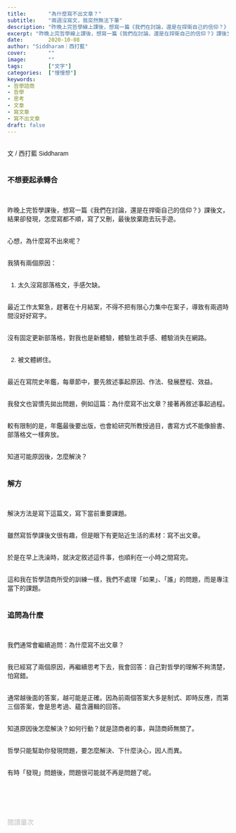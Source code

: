 ```yaml
---
title:       "為什麼寫不出文章？"
subtitle:    "兩週沒寫文，我突然無法下筆"
description: "昨晚上完哲學線上課後，想寫一篇《我們在討論，還是在捍衛自己的信仰？》課後文，結果卻發現，怎麼寫都不順，寫了又刪，刪了就停，最後放棄跑去玩手遊。我為什麼會寫不出來呢？"
excerpt: "昨晚上完哲學線上課後，想寫一篇《我們在討論，還是在捍衛自己的信仰？》課後文，結果卻發現，怎麼寫都不順，寫了又刪，刪了就停，最後放棄跑去玩手遊。我為什麼會寫不出來呢？"
date:        2020-10-08
author: "Siddharam｜西打藍"
cover:       ""
image:       ""
tags:        ["文字"]
categories:  ["慢慢想"]
keywords:
- 哲學諮商
- 哲學
- 思考
- 文章
- 寫文章
- 寫不出文章
draft: false
---
```


<article style="font-family: 'Noto Sans TC', '微軟正黑體', sans-serif; font-weight: 300;">

<br>文 / 西打藍 Siddharam<br><br>

<h3 class="article-h1-color">不想要起承轉合</h3><br>

昨晚上完哲學課後，想寫一篇《我們在討論，還是在捍衛自己的信仰？》課後文，結果卻發現，怎麼寫都不順，寫了又刪，最後放棄跑去玩手遊。<br><br>

心想，為什麼寫不出來呢？<br><br>

我猜有兩個原因：<br><br>

1. 太久沒寫部落格文，手感欠缺。<br><br>

最近工作太緊急，趕著在十月結案，不得不把有限心力集中在案子，導致有兩週時間沒好好寫字。<br><br>

沒有固定更新部落格，對我也是新體驗，體驗生疏手感、體驗消失在網路。<br><br>

2. 被文體綁住。<br><br>

最近在寫院史年鑑，每章節中，要先敘述事起原因、作法、發展歷程、效益。<br><br>

我發文也習慣先拋出問題，例如這篇：為什麼寫不出文章？接著再敘述事起過程。<br><br>

較有限制的是，年鑑最後要出版，也會給研究所教授過目，書寫方式不能像臉書、部落格文一樣奔放。<br><br>

知道可能原因後，怎麼解決？<br><br>


<h3 class="article-h1-color">解方</h3><br>

解決方法是寫下這篇文，寫下當前重要課題。<br><br>

雖然寫哲學課後文很有趣，但是眼下有更貼近生活的素材：寫不出文章。<br><br>

於是在早上洗澡時，就決定敘述這件事，也順利在一小時之間寫完。<br><br>

這和我在哲學諮商所受的訓練一樣，我們不處理「如果」、「誰」的問題，而是專注當下的課題。<br><br>


<h3 class="article-h1-color">追問為什麼</h3><br>

我們通常會繼續追問：為什麼寫不出文章？<br><br>

我已經寫了兩個原因，再繼續思考下去，我會回答：自己對哲學的理解不夠清楚，怕寫錯。<br><br>

通常越後面的答案，越可能是正確。因為前兩個答案大多是制式、即時反應，而第三個答案，會是思考過、蘊含邏輯的回答。<br><br>

知道原因後怎麼解決？如何行動？就是諮商者的事，與諮商師無關了。<br><br>

哲學只能幫助你發現問題，要怎麼解決、下什麼決心，因人而異。<br><br>

有時「發現」問題後，問題很可能就不再是問題了呢。<br><br>


<br><br><br>

</article>

<div style="color: #bfbfbf; font-size: 15px;" id="busuanzi_container_page_pv">
  閱讀量<span id="busuanzi_value_page_pv"></span>次
</div>

<script src="../../js/post.js"></script>




